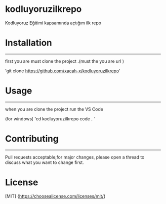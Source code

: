 # kodluyoruzilkrepo

Kodluyoruz Eğitimi kapsamında açtığım ilk repo

# Installation

---

first you are  must clone the project .(must the you are url )

'git clone https://github.com/xacah-x/kodluyoruzilkrepo'

# Usage

---

 when you are clone the project run the VS Code 

(for windows)
'cd kodluyoruzilkrepo
code . '

# Contributing

---

Pull requests acceptable,for major changes, please open a thread to discuss what you want to change first.

# License

[MIT] {<https://choosealicense.com/licenses/mit/>}

